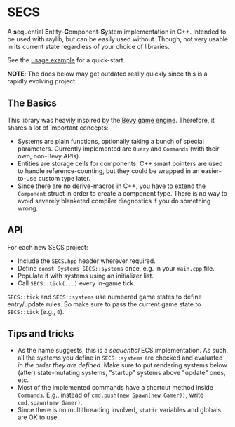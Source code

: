 # SECS

A **s**equential **E**ntity-**C**omponent-**S**ystem implementation in C++. Intended to be used with raylib, but can be easily used without. Though, not very usable in its current state regardless of your choice of libraries.

See the [usage example](src/SECS_test.cpp) for a quick-start.

**NOTE**: The docs below may get outdated really quickly since this is a rapidly evolving project.

## The Basics

This library was heavily inspired by the [Bevy game engine](https://github.com/bevyengine/bevy). Therefore, it shares a lot of important concepts:

- Systems are plain functions, optionally taking a bunch of special parameters. Currently implemented are `Query` and `Commands` (with their own, non-Bevy APIs).
- Entities are storage cells for components. C++ smart pointers are used to handle reference-counting, but they could be wrapped in an easier-to-use custom type later.
- Since there are no derive-macros in C++, you have to extend the `Component` struct in order to create a component type. There is no way to avoid severely blanketed compiler diagnostics if you do something wrong.

## API

For each new SECS project:

- Include the `SECS.hpp` header wherever required.
- Define `const Systems SECS::systems` once, e.g. in your `main.cpp` file.
- Populate it with systems using an initializer list.
- Call `SECS::tick(...)` every in-game tick.

`SECS::tick` and `SECS::systems` use numbered game states to define entry/update rules. So make sure to pass the current game state to `SECS::tick` (e.g., `0`).

## Tips and tricks

- As the name suggests, this is a _sequential_ ECS implementation. As such, all the systems you define in `SECS::systems` are checked and evaluated _in the order they are defined_. Make sure to put rendering systems below (after) state-mutating systems, "startup" systems above "update" ones, etc.
- Most of the implemented commands have a shortcut method inside `Commands`. E.g., instead of `cmd.push(new Spawn(new Gamer))`, write `cmd.spawn(new Gamer)`.
- Since there is no multithreading involved, `static` variables and globals are OK to use.
